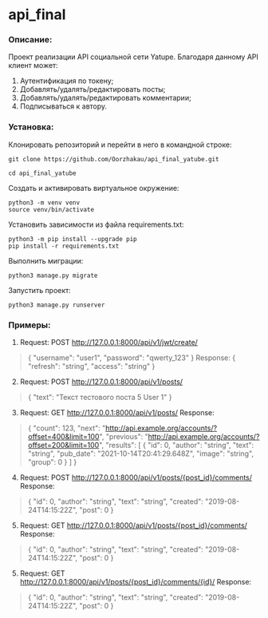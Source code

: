 # api_final
### Описание:
Проект реализации API социальной сети Yatupe.
Благодаря данному API клиент может:
1. Аутентификация по токену;
2. Добавлять/удалять/редактировать посты;
3. Добавлять/удалять/редактировать комментарии;
4. Подписываться к автору.
### Установка:

Клонировать репозиторий и перейти в него в командной строке:

```
git clone https://github.com/Oorzhakau/api_final_yatube.git
```

```
cd api_final_yatube
```

Cоздать и активировать виртуальное окружение:

```
python3 -m venv venv
source venv/bin/activate
```

Установить зависимости из файла requirements.txt:

```
python3 -m pip install --upgrade pip
pip install -r requirements.txt
```

Выполнить миграции:

```
python3 manage.py migrate
```

Запустить проект:

```
python3 manage.py runserver
```

### Примеры:

1. Request: POST http://127.0.0.1:8000/api/v1/jwt/create/
>{
>    "username": "user1",
>    "password": "qwerty_123"
>}
Response: 
>{
>    "refresh": "string",
>    "access": "string"
>}
2. Request: POST http://127.0.0.1:8000/api/v1/posts/
>{
>    "text": "Текст тестового поста 5 User 1"
>}
3. Request: GET http://127.0.0.1:8000/api/v1/posts/
Response: 
>{
>    "count": 123,
>    "next": "http://api.example.org/accounts/?offset=400&limit=100",
>    "previous": "http://api.example.org/accounts/?offset=200&limit=100",
>    "results": [
>        {
>            "id": 0,
>            "author": "string",
>            "text": "string",
>            "pub_date": "2021-10-14T20:41:29.648Z",
>            "image": "string",
>            "group": 0
>        }
>    ]
>}
4. Request: POST http://127.0.0.1:8000/api/v1/posts/{post_id}/comments/
Response:
>{
>    "id": 0,
>    "author": "string",
>    "text": "string",
>    "created": "2019-08-24T14:15:22Z",
>    "post": 0
>}
5. Request: GET http://127.0.0.1:8000/api/v1/posts/{post_id}/comments/
Response:
>{
>    "id": 0,
>    "author": "string",
>    "text": "string",
>    "created": "2019-08-24T14:15:22Z",
>    "post": 0
>}
5. Request: GET http://127.0.0.1:8000/api/v1/posts/{post_id}/comments/{id}/
Response:
>{
>    "id": 0,
>    "author": "string",
>    "text": "string",
>   "created": "2019-08-24T14:15:22Z",
>    "post": 0
>}